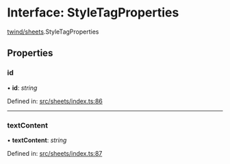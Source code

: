 # Interface: StyleTagProperties

[twind/sheets](../modules/twind_sheets.md).StyleTagProperties

## Properties

### id

• **id**: *string*

Defined in: [src/sheets/index.ts:86](https://github.com/gojutin/twind/blob/8f04bb3/src/sheets/index.ts#L86)

___

### textContent

• **textContent**: *string*

Defined in: [src/sheets/index.ts:87](https://github.com/gojutin/twind/blob/8f04bb3/src/sheets/index.ts#L87)
